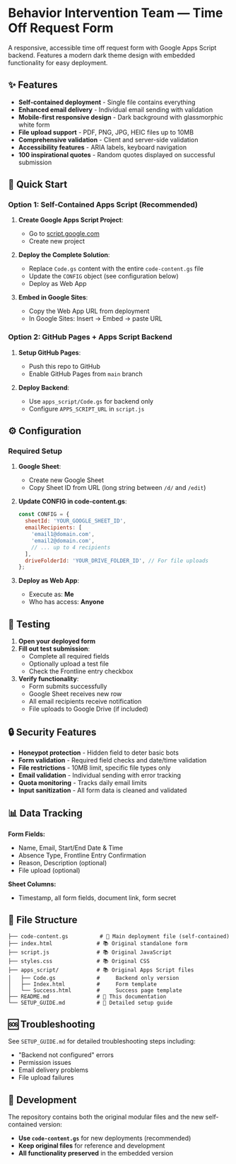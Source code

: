 # Behavior Intervention Team — Time Off Request Form

A responsive, accessible time off request form with Google Apps Script backend. Features a modern dark theme design with embedded functionality for easy deployment.

## ✨ Features

- **Self-contained deployment** - Single file contains everything
- **Enhanced email delivery** - Individual email sending with validation
- **Mobile-first responsive design** - Dark background with glassmorphic white form
- **File upload support** - PDF, PNG, JPG, HEIC files up to 10MB
- **Comprehensive validation** - Client and server-side validation
- **Accessibility features** - ARIA labels, keyboard navigation
- **100 inspirational quotes** - Random quotes displayed on successful submission

## 🚀 Quick Start

### Option 1: Self-Contained Apps Script (Recommended)

1. **Create Google Apps Script Project**:
   - Go to [script.google.com](https://script.google.com)
   - Create new project

2. **Deploy the Complete Solution**:
   - Replace `Code.gs` content with the entire `code-content.gs` file
   - Update the `CONFIG` object (see configuration below)
   - Deploy as Web App

3. **Embed in Google Sites**:
   - Copy the Web App URL from deployment
   - In Google Sites: Insert → Embed → paste URL

### Option 2: GitHub Pages + Apps Script Backend

1. **Setup GitHub Pages**:
   - Push this repo to GitHub
   - Enable GitHub Pages from `main` branch

2. **Deploy Backend**:
   - Use `apps_script/Code.gs` for backend only
   - Configure `APPS_SCRIPT_URL` in `script.js`

## ⚙️ Configuration

### Required Setup

1. **Google Sheet**:
   - Create new Google Sheet
   - Copy Sheet ID from URL (long string between `/d/` and `/edit`)

2. **Update CONFIG in code-content.gs**:
   ```javascript
   const CONFIG = {
     sheetId: 'YOUR_GOOGLE_SHEET_ID',
     emailRecipients: [
       'email1@domain.com',
       'email2@domain.com',
       // ... up to 4 recipients
     ],
     driveFolderId: 'YOUR_DRIVE_FOLDER_ID', // For file uploads
   };
   ```

3. **Deploy as Web App**:
   - Execute as: **Me**
   - Who has access: **Anyone**

## 🧪 Testing

1. **Open your deployed form**
2. **Fill out test submission**:
   - Complete all required fields
   - Optionally upload a test file
   - Check the Frontline entry checkbox
3. **Verify functionality**:
   - Form submits successfully
   - Google Sheet receives new row
   - All email recipients receive notification
   - File uploads to Google Drive (if included)

## 🔒 Security Features

- **Honeypot protection** - Hidden field to deter basic bots
- **Form validation** - Required field checks and date/time validation  
- **File restrictions** - 10MB limit, specific file types only
- **Email validation** - Individual sending with error tracking
- **Quota monitoring** - Tracks daily email limits
- **Input sanitization** - All form data is cleaned and validated

## 📊 Data Tracking

**Form Fields:**
- Name, Email, Start/End Date & Time
- Absence Type, Frontline Entry Confirmation
- Reason, Description (optional)
- File upload (optional)

**Sheet Columns:**
- Timestamp, all form fields, document link, form secret

## 📁 File Structure

```
├── code-content.gs          # 🎯 Main deployment file (self-contained)
├── index.html              # 📚 Original standalone form
├── script.js               # 📚 Original JavaScript  
├── styles.css              # 📚 Original CSS
├── apps_script/            # 📚 Original Apps Script files
│   ├── Code.gs             #     Backend only version
│   ├── Index.html          #     Form template
│   └── Success.html        #     Success page template
├── README.md               # 📖 This documentation
└── SETUP_GUIDE.md          # 📖 Detailed setup guide
```

## 🆘 Troubleshooting

See `SETUP_GUIDE.md` for detailed troubleshooting steps including:
- "Backend not configured" errors
- Permission issues  
- Email delivery problems
- File upload failures

## 🔧 Development

The repository contains both the original modular files and the new self-contained version:

- **Use `code-content.gs`** for new deployments (recommended)
- **Keep original files** for reference and development
- **All functionality preserved** in the embedded version


